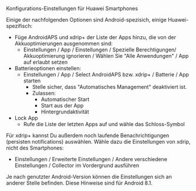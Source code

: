 Konfigurations-Einstellungen für Huawei Smartphones

Einige der nachfolgenden Optionen sind Android-spezisich, einige Huawei-spezifisch:

* Füge AndroidAPS und xdrip+ der Liste der Apps hinzu, die von der Akkuoptimierungen ausgenommen sind: 
  * Einstellungen / App / Einstellungen / Spezielle Berechtigungen/ Akkuoptimierung ignorieren / Wählen Sie "Alle Anwendungen" / App auf erlaubt setzen
* Batterieoptionen einstellen: 
  * Einstellungen / App / Select AndroidAPS bzw. xdrip+ / Batterie / App starten 
    * Stelle sicher, dass "Automatisches Management" deaktiviert ist.
    * Zulassen: 
      * Automatischer Start
      * Start aus der App
      * Hintergrundaktivität
* Lock App 
  * Rufe die Liste der letzten Apps auf und wähle das Schloss-Symbol

Für xdrip+ kannst Du außerdem noch laufende Benachrichtigungen (persisten notifications) auswählen. Wähle dazu die Einstellungen von xdrip, nicht des Smartphones:

* Einstellungen / Erweiterte Einstellungen / Andere verschiedene Einstellungen / Collector im Vordergrund ausführen

Je nach genutzter Android-Version können die Einstellungen sich an anderer Stelle befinden. Diese Hinweise sind für Android 8.1.